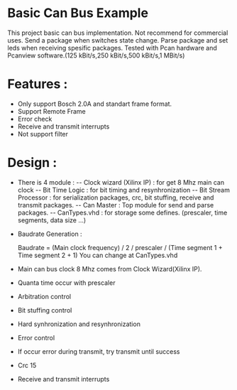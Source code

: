# Basic Can Bus Example

  This project basic can bus implementation. Not recommend for commercial uses.
  Send a package when switches state change. 
  Parse package and set leds when receiving spesific packages.
  Tested with Pcan hardware and Pcanview software.(125 kBit/s,250 kBit/s,500 kBit/s,1 MBit/s)

# Features :
- Only support Bosch 2.0A and standart frame format.
- Support Remote Frame
- Error check
- Receive and transmit interrupts
- Not support filter


# Design : 

- There is 4 module : 
-- Clock wizard (Xilinx IP) : for get 8 Mhz main can clock
-- Bit Time Logic           : for bit timing and resynhronization
-- Bit Stream Processor     : for serialization packages, crc, bit stuffing, receive and transmit packages.
-- Can Master               : Top module for send and parse packages.
-- CanTypes.vhd             : for storage some defines. (prescaler, time segments, data size ...)

- Baudrate Generation : 

    Baudrate =  (Main clock frequency) / 2 / prescaler / (Time segment 1 + Time segment 2 + 1)
    You can change at CanTypes.vhd

- Main can bus clock 8 Mhz comes from Clock Wizard(Xilinx IP).
- Quanta time occur with prescaler
- Arbitration control
- Bit stuffing control
- Hard synhronization and resynhronization
- Error control
- If occur error during transmit, try transmit until success
- Crc 15 
- Receive and transmit interrupts
